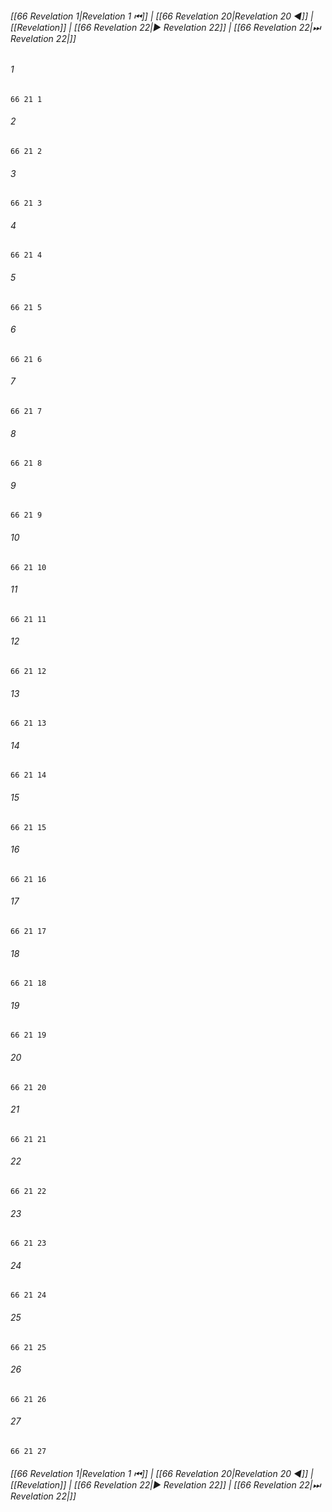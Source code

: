 
###### [[66 Revelation 1|Revelation 1 ⏮]] | [[66 Revelation 20|Revelation 20 ◀]] | [[Revelation]] | [[66 Revelation 22|▶ Revelation 22]] | [[66 Revelation 22|⏭ Revelation 22|]]

###### 1
``` verse
66 21 1 
```
###### 2
``` verse
66 21 2 
```
###### 3
``` verse
66 21 3 
```
###### 4
``` verse
66 21 4 
```
###### 5
``` verse
66 21 5 
```
###### 6
``` verse
66 21 6 
```
###### 7
``` verse
66 21 7 
```
###### 8
``` verse
66 21 8 
```
###### 9
``` verse
66 21 9 
```
###### 10
``` verse
66 21 10 
```
###### 11
``` verse
66 21 11 
```
###### 12
``` verse
66 21 12 
```
###### 13
``` verse
66 21 13 
```
###### 14
``` verse
66 21 14 
```
###### 15
``` verse
66 21 15 
```
###### 16
``` verse
66 21 16 
```
###### 17
``` verse
66 21 17 
```
###### 18
``` verse
66 21 18 
```
###### 19
``` verse
66 21 19 
```
###### 20
``` verse
66 21 20 
```
###### 21
``` verse
66 21 21 
```
###### 22
``` verse
66 21 22 
```
###### 23
``` verse
66 21 23 
```
###### 24
``` verse
66 21 24 
```
###### 25
``` verse
66 21 25 
```
###### 26
``` verse
66 21 26 
```
###### 27
``` verse
66 21 27 
```

###### [[66 Revelation 1|Revelation 1 ⏮]] | [[66 Revelation 20|Revelation 20 ◀]] | [[Revelation]] | [[66 Revelation 22|▶ Revelation 22]] | [[66 Revelation 22|⏭ Revelation 22|]]

